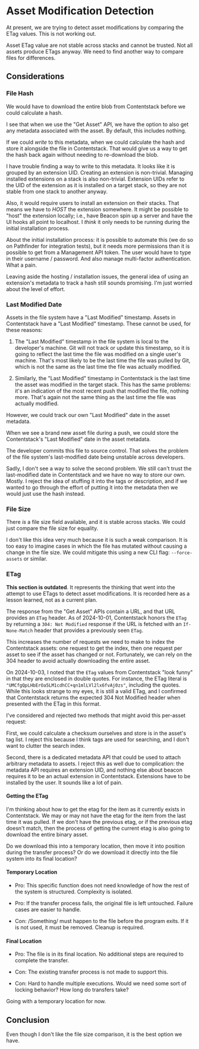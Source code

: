 # Asset Modification Detection

At present, we are trying to detect asset modifications by comparing the ETag
values. This is not working out.

Asset ETag value are not stable across stacks and cannot be trusted. Not all
assets produce ETags anyway. We need to find another way to compare files for
differences.

## Considerations

### File Hash

We would have to download the entire blob from Contentstack before we could
calculate a hash.

I see that when we use the "Get Asset" API, we have the option to also get
any metadata associated with the asset. By default, this includes nothing.

If we could _write_ to this metadata, when we could calculate the hash and
store it alongside the file in Contentstack. That would give us a way to
get the hash back again without needing to re-download the blob.

I have trouble finding a way to write to this metadata. It looks like it is
grouped by an extension UID. Creating an extension is non-trivial. Managing
installed extensions on a stack is also non-trivial. Extension UIDs refer to
the UID of the extension as it is installed on a target stack, so they are
not stable from one stack to another anyway.

Also, it would require users to install an extension on their stacks. That means
we have to _HOST_ the extension somewhere. It might be possible to "host" the
extension locally; i.e., have Beacon spin up a server and have the UI hooks
all point to localhost. I _think_ it only needs to be running during the
initial installation process.

About the initial installation process: it is possible to automate this (we do
so on Pathfinder for integration tests), but it needs more permissions than it
is possible to get from a Management API token. The user would have to type in
their username / password. And also manage multi-factor authentication. What a
pain.

Leaving aside the hosting / installation issues, the general idea of using an
extension's metadata to track a hash still sounds promising. I'm just worried
about the level of effort.

### Last Modified Date

Assets in the file system have a "Last Modified" timestamp. Assets in
Contentstack have a "Last Modified" timestamp. These cannot be used, for
these reasons:

1. The "Last Modified" timestamp in the file system is local to the developer's
   machine. Git will not track or update this timestamp, so it is going to
   reflect the last time the file was modified on a single user's machine.
   That's most likely to be the last time the file was pulled by Git, which
   is not the same as the last time the file was actually modified.

2. Similarly, the "Last Modified" timestamp in Contentstack is the last time the
   asset was modified in the target stack. This has the same problems: it's
   an indication of the most recent push that modified the file, nothing more.
   That's again not the same thing as the last time the file was actually
   modified.

However, we could track our own "Last Modified" date in the asset metadata.

When we see a brand new asset file during a push, we could store the
Contentstack's "Last Modified" date in the asset metadata.

The developer commits this file to source control. That solves the problem of
the file system's last-modified date being unstable across developers.

Sadly, I don't see a way to solve the second problem. We still can't trust the
last-modified date in Contentstack and we have no way to store our own. Mostly.
I reject the idea of stuffing it into the tags or description, and if we wanted
to go through the effort of putting it into the metadata then we would just use
the hash instead.

### File Size

There _is_ a file size field available, and it is stable across stacks. We could
just compare the file size for equality.

I don't like this idea very much because it is such a weak comparison. It is too
easy to imagine cases in which the file has mutated without causing a change in
the file size. We could mitigate this using a new CLI flag: `--force-assets`
or similar.

### ETag

**This section is outdated**. It represents the thinking that went into the
attempt to use ETags to detect asset modifications. It is recorded here as a
lesson learned, not as a current plan.

The response from the "Get Asset" APIs contain a URL, and that URL provides an
`ETag` header. As of 2024-10-01, Contentstack honors the `ETag` by returning a
`304: Not Modified` response if the URL is fetched with an `If-None-Match`
header that provides a previously seen `ETag`.

This increases the number of requests we need to make to index the Contentstack
assets: one request to get the index, then one request per asset to see if the
asset has changed or not. Fortunately, we can rely on the 304 header to avoid
actually downloading the entire asset.

On 2024-10-03, I noted that the `ETag` values from Contentstack "look funny"
in that they are enclosed in double quotes. For instance, the ETag literal
is `"UMCfgQpLHbErOa5LM1cdhCC+qn1mlLVl2lx6fvAj0zs"`, including the quotes.
While this looks strange to my eyes, it is still a valid ETag, and I confirmed
that Contentstack returns the expected 304 Not Modified header when presented
with the ETag in this format.

I've considered and rejected two methods that might avoid this
per-asset request:

First, we could calculate a checksum ourselves and store is in the asset's tag
list. I reject this because I think tags are used for searching, and I don't
want to clutter the search index.

Second, there is a dedicated metadata API that could be used to attach
arbitrary metadata to assets. I reject this as well due to complication: the
metadata API requires an extension UID, and nothing else about beacon requires
it to be an actual extension in Contentstack. Extensions have to be installed
by the user. It sounds like a lot of pain.

#### Getting the ETag

I'm thinking about how to get the etag for the item as it currently exists in
Contentstack. We may or may not have the etag for the item from the last time it
was pulled. If we don't have the previous etag, or if the previous etag doesn't
match, then the process of getting the current etag is also going to download
the entire binary asset.

Do we download this into a temporary location, then move it into position during
the transfer process? Or do we download it directly into the file system into
its final location?

#### Temporary Location

- Pro: This specific function does not need knowledge of how the rest of the
  system is structured. Complexity is isolated.

- Pro: If the transfer process fails, the original file is left untouched.
  Failure cases are easier to handle.

- Con: /Something/ must happen to the file before the program exits. If it is
  not used, it must be removed. Cleanup is required.

#### Final Location

- Pro: The file is in its final location. No additional steps are required to
  complete the transfer.

- Con: The existing transfer process is not made to support this.

- Con: Hard to handle multiple executions. Would we need some sort of locking
  behavior? How long do transfers take?

Going with a temporary location for now.

## Conclusion

Even though I don't like the file size comparison, it is the best option
we have.
